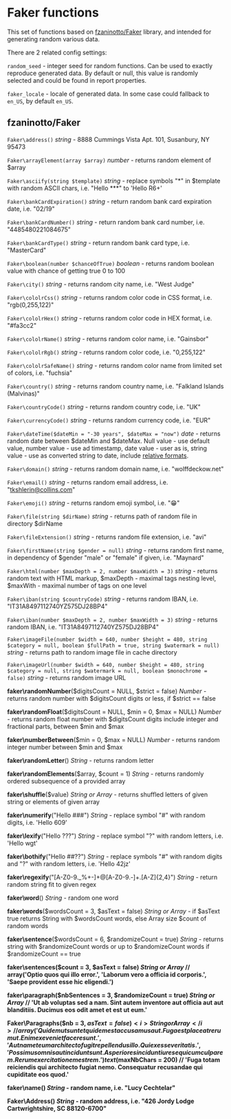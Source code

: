 <h1>Faker functions</h1>

This set of functions based on <a href="https://github.com/fzaninotto/Faker">fzaninotto/Faker</a> 
library, and intended for generating random various data.

There are 2 related config settings:

`random_seed` - integer seed for random functions. Can be used to exactly reproduce generated data. By default or null, this value is randomly selected and could be found in report properties. 

`faker_locale` - locale of generated data. In some case could fallback to `en_US`, by default `en_US`.

## fzaninotto/Faker
`Faker\address()` <i>string</i> - 8888 Cummings Vista Apt. 101, Susanbury, NY 95473

`Faker\arrayElement(array $array)` <i>number</i> - returns random element of $array

`Faker\asciify(string $template)` <i>string</i> - replace symbols "*" in $template with random ASCII chars, i.e. "Hello ***" to 'Hello R6+'

`Faker\bankCardExpiration()` <i>string</i> - return random bank card expiration date, i.e. "02/19"

`Faker\bankCardNumber()` <i>string</i> - return random bank card number, i.e. "4485480221084675"

`Faker\bankCardType()` <i>string</i> - return random bank card type, i.e. "MasterCard"

`Faker\boolean(number $chanceOfTrue)` <i>boolean</i> - returns random boolean value with chance of getting true 0 to 100

`Faker\city()` <i>string</i> - returns random city name, i.e. "West Judge"

`Faker\cololrCss()` <i>string</i> - returns random color code in CSS format, i.e. "rgb(0,255,122)"

`Faker\cololrHex()` <i>string</i> - returns random color code in HEX format, i.e. "#fa3cc2"

`Faker\cololrName()` <i>string</i> - returns random color name, i.e. "Gainsbor"

`Faker\cololrRgb()` <i>string</i> - returns random color code, i.e. "0,255,122"

`Faker\cololrSafeName()` <i>string</i> - returns random color name from limited set of colors, i.e. "fuchsia"

`Faker\country()` <i>string</i> - returns random country name, i.e. "Falkland Islands (Malvinas)"

`Faker\countryCode()` <i>string</i> - returns random country code, i.e. "UK"

`Faker\currencyCode()` <i>string</i> - returns random currency code, i.e. "EUR"

`Faker\dateTime($dateMin = "-30 years", $dateMax = "now")` <i>date</i> - returns random date between $dateMin and $dateMax. Null value - use default value, number value - use ad timestamp, date value - user as is, string value - use as converted string to date, include <a href="http://php.net/manual/en/datetime.formats.php">relative formats</a>.

`Faker\domain()` <i>string</i> - returns random domain name, i.e. "wolffdeckow.net"

`Faker\email()` <i>string</i> - returns random email address, i.e. "tkshlerin@collins.com"

`Faker\emoji()` <i>string</i> - returns random emoji symbol, i.e. "😁"

`Faker\file(string $dirName)` <i>string</i> - returns path of random file in directory $dirName

`Faker\fileExtension()` <i>string</i> - returns random file extension, i.e. "avi"

`Faker\firstName(string $gender = null)` <i>string</i> - returns random first name, in dependency of $gender "male" or "female" if given, i.e. "Maynard"

`Faker\html(number $maxDepth = 2, number $maxWidth = 3)` <i>string</i> - returns random text with HTML markup, $maxDepth - maximal tags nesting level, $maxWith - maximal number of tags on one level

`Faker\iban(string $countryCode)` <i>string</i> - returns random IBAN, i.e. "IT31A8497112740YZ575DJ28BP4"

`Faker\iban(number $maxDepth = 2, number $maxWidth = 3)` <i>string</i> - returns random IBAN, i.e. "IT31A8497112740YZ575DJ28BP4"

`Faker\imageFile(number $width = 640, number $height = 480, string $category = null, boolean $fullPath = true, string $watermark = null)` <i>string</i> - returns path to random image file in cache directory

`Faker\imageUrl(number $width = 640, number $height = 480, string $category = null, string $watermark = null, boolean $monochrome = false)` <i>string</i> - returns random image URL 


<b>faker\randomNumber</b>($digitsCount = NULL, $strict = false) <i>Number</i> - returns random number with $digitsCount digits or less, if $strict == false

<b>faker\randomFloat</b>($digitsCount = NULL, $min = 0, $max = NULL) <i>Number</i> - returns random float number with $digitsCount digits include integer and fractional parts, between $min and $max

<b>faker\numberBetween</b>($min = 0, $max = NULL) <i>Number</i> - returns random integer number between $min and $max

<b>faker\randomLetter</b>() <i>String</i> - returns random letter

<b>faker\randomElements</b>($array, $count = 1) <i>String</i> - returns randomly ordered subsequence of a provided array

<b>faker\shuffle</b>($value) <i>String or Array</i> - returns shuffled letters of given string or elements of given array

<b>faker\numerify</b>("Hello ###") <i>String</i> - replace symbol "#" with random digits, i.e. 'Hello 609'

<b>faker\lexify</b>("Hello ???") <i>String</i> - replace symbol "?" with random letters, i.e. 'Hello wgt'

<b>faker\bothify</b>("Hello ##??") <i>String</i> - replace symbols "#" with random digits and "?" with random letters, i.e. 'Hello 42jz'


<b>faker\regexify</b>("[A-Z0-9._%+-]+@[A-Z0-9.-]+\.[A-Z]{2,4}") <i>String</i> - return random string fit to given regex

<b>faker\word</b>() <i>String</i> - random one word

<b>faker\words</b>($wordsCount = 3, $asText = false) <i>String or Array</i> - if $asText true returns String with $wordsCount words, else Array size $count of random words

<b>faker\sentence</b>($wordsCount = 6, $randomizeCount = true) <i>String</i> - returns string with $randomizeCount words or up to $randomizeCount words if $randomizeCount == true

<b>faker\sentences($count = 3, $asText = false) <i>String or Array</i>              // array('Optio quos qui illo error.', 'Laborum vero a officia id corporis.', 'Saepe provident esse hic eligendi.')

<b>faker\paragraph($nbSentences = 3, $randomizeCount = true) <i>String or Array</i> // 'Ut ab voluptas sed a nam. Sint autem inventore aut officia aut aut blanditiis. Ducimus eos odit amet et est ut eum.'

<b>Faker\Paragraphs($nb = 3, $asText = false) <i>String or Array</i>             // array('Quidem ut sunt et quidem est accusamus aut. Fuga est placeat rerum ut. Enim ex eveniet facere sunt.', 'Aut nam et eum architecto fugit repellendus illo. Qui ex esse veritatis.', 'Possimus omnis aut incidunt sunt. Asperiores incidunt iure sequi cum culpa rem. Rerum exercitationem est rem.')
text($maxNbChars = 200)                          // 'Fuga totam reiciendis qui architecto fugiat nemo. Consequatur recusandae qui cupiditate eos quod.'


<b>faker\name</b>() <i>String</i> - random name, i.e. "Lucy Cechtelar"

<b>Faker\Address</b>() <i>String</i> - random address, i.e. "426 Jordy Lodge Cartwrightshire, SC 88120-6700"

